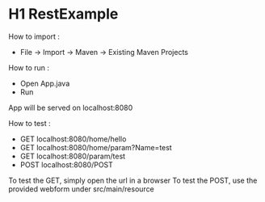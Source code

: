 # H1 RestExample

How to import :
* File -> Import -> Maven -> Existing Maven Projects

How to run :
* Open App.java
* Run 

App will be served on localhost:8080

How to test :
* GET localhost:8080/home/hello
* GET localhost:8080/home/param?Name=test
* GET localhost:8080/param/test
* POST localhost:8080/POST

To test the GET, simply open the url in a browser
To test the POST, use the provided webform under src/main/resource


